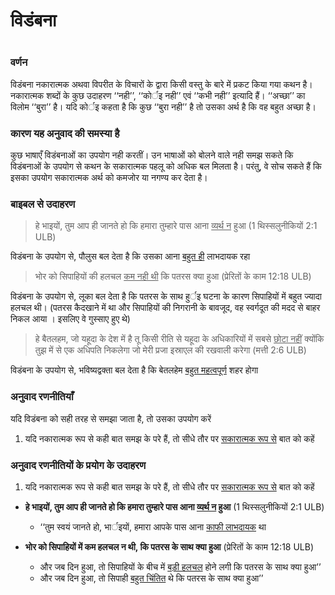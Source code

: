 # विडंबना

 #

### वर्णन

विडंबना नकारात्मक अथवा विपरीत के विचारों के द्वारा किसी वस्तु के बारे में प्रकट किया गया कथन है। नकारात्मक शब्दों के कुछ उदाहरण ‘‘नही’’, ‘‘कोर्इ नही’’ एवं ‘‘कभी नही’’ इत्यादि हैं।  ‘‘अच्छा’’ का विलोम ‘‘बुरा’’ है। यदि कोर्इ कहता है कि कुछ ‘‘बुरा नही’’ है तो उसका अर्थ है कि वह बहुत अच्छा है।

### कारण यह अनुवाद की समस्या है

कुछ भाषाएँ विडंबनाओं का उपयोग नही करतीं। उन भाषाओं को बोलने वाले नही समझ सकते कि विडंबनाओं के उपयोग से कथन के सकारात्मक पहलू को अधिक बल मिलता है। परंतु, वे सोच सकते हैं कि इसका उपयोग सकारात्मक अर्थ को कमजोर या नगण्य कर देता है।

### बाइबल से उदाहरण

> हे भाइयों, तुम आप ही जानते हो कि हमारा तुम्हारे पास आना <u>व्यर्थ न</u> हुआ (1 थिस्सलुनीकियों 2:1 ULB)

विडंबना के उपयोग से, पौलुस बल देता है कि उसका आना <u>बहुत ही</u> लाभदायक रहा

> भोर को सिपाहियों की हलचल <u>कम नही थी</u> कि पतरस क्या हुआ (प्रेरितों के काम 12:18 ULB)

विडंबना के उपयोग से, लूका बल देता है कि पतरस के साथ हुर्इ घटना के कारण सिपाहियों में बहुत ज्यादा हलचल थी। (पतरस कैदखाने में था और सिपाहियों की निगरानी के बावजूद, वह स्वर्गदूत की मदद से बाहर निकल आया । इसलिए वे गुस्साए हुए थे)

>हे बैतलहम, जो यहूदा के देश में है
>तू किसी रीति से यहूदा के अधिकारियों में सबसे <u>छोटा नहीं</u>
>क्योंकि तुझ में से एक अधिपति निकलेगा
>जो मेरी प्रजा इस्राएल की रखवाली करेगा (मत्ती 2:6 ULB)

विडंबना के उपयोग से, भविष्यद्वक्ता बल देता है कि बेतलहेम <u>बहुत महत्वपूर्ण</u> शहर होगा

### अनुवाद रणनीतियाँ

यदि विडंबना को सही तरह से समझा जाता है, तो उसका उपयोग करें

1. यदि नकारात्मक रूप से कही बात समझ के परे हैं, तो सीधे तौर पर <u>सकारात्मक रूप से</u> बात को कहें

### अनुवाद रणनीतियों के प्रयोग के उदाहरण

1. यदि नकारात्मक रूप से कही बात समझ के परे हैं, तो सीधे तौर पर <u>सकारात्मक रूप से</u> बात को कहें

* **हे भाइयों, तुम आप ही जानते हो कि हमारा तुम्हारे पास आना <u>व्यर्थ न</u> हुआ** (1 थिस्सलुनीकियों 2:1 ULB)

	* ‘‘तुम स्वयं जानते हो, भार्इयों, हमारा आपके पास आना <u>काफी लाभदायक</u> था

* **भोर को सिपाहियों में कम हलचल न थी, कि पतरस के साथ क्या हुआ** (प्रेरितों के काम 12:18 ULB)

	* और जब दिन हुआ, तो सिपाहियों के बीच में <u>बड़ी हलचल</u> होने लगी कि पतरस के साथ क्या हुआ’’
	* और जब दिन हुआ, तो सिपाही <u>बहुत चिंतित</u> थे कि पतरस के साथ क्या हुआ’’
